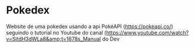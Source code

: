 # Pokedex
Website de uma pokedex usando a api PokéAPI (https://pokeapi.co/) seguindo o tutorial no Youtube do canal (https://www.youtube.com/watch?v=SjtdH3dWLa8&amp;t=1678s_Manual do Dev 

